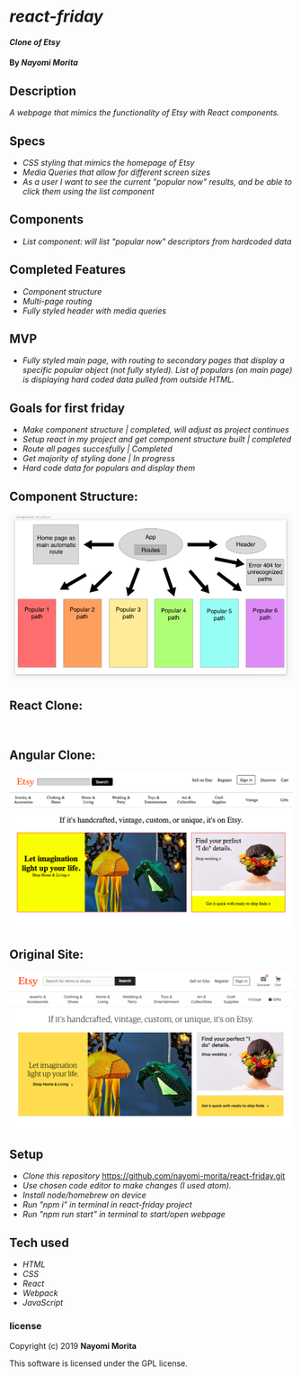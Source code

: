 # _react-friday_

#### _Clone of Etsy_

#### By _**Nayomi Morita**_

## Description

_A webpage that mimics the functionality of Etsy with React components._

## Specs
* _CSS styling that mimics the homepage of Etsy_
* _Media Queries that allow for different screen sizes_
* _As a user I want to see the current "popular now" results, and be able to click them using the list component_

## Components
* _List component: will list "popular now" descriptors from hardcoded data_

## Completed Features
* _Component structure_
* _Multi-page routing_
* _Fully styled header with media queries_

## MVP
* _Fully styled main page, with routing to secondary pages that display a specific popular object (not fully styled). List of populars (on main page) is displaying hard coded data pulled from outside HTML._

## Goals for first friday
* _Make component structure | completed, will adjust as project continues_
* _Setup react in my project and get component structure built | completed_
* _Route all pages succesfully | Completed_
* _Get majority of styling done | In progress_
* _Hard code data for populars and display them_

## Component Structure:

![](./src/assets/images/component.png)

## React Clone:

![]()

## Angular Clone:

![](./src/assets/images/clone.png)

## Original Site:

![](./src/assets/images/site.png)

## Setup
* _Clone this repository_
https://github.com/nayomi-morita/react-friday.git
* _Use chosen code editor to make changes (I used atom)._
* _Install node/homebrew on device_
* _Run "npm i" in terminal in react-friday project_
* _Run "npm run start" in terminal to start/open webpage_

## Tech used
* _HTML_
* _CSS_
* _React_
* _Webpack_
* _JavaScript_

### license

Copyright (c) 2019 **Nayomi Morita**

This software is licensed under the GPL license.